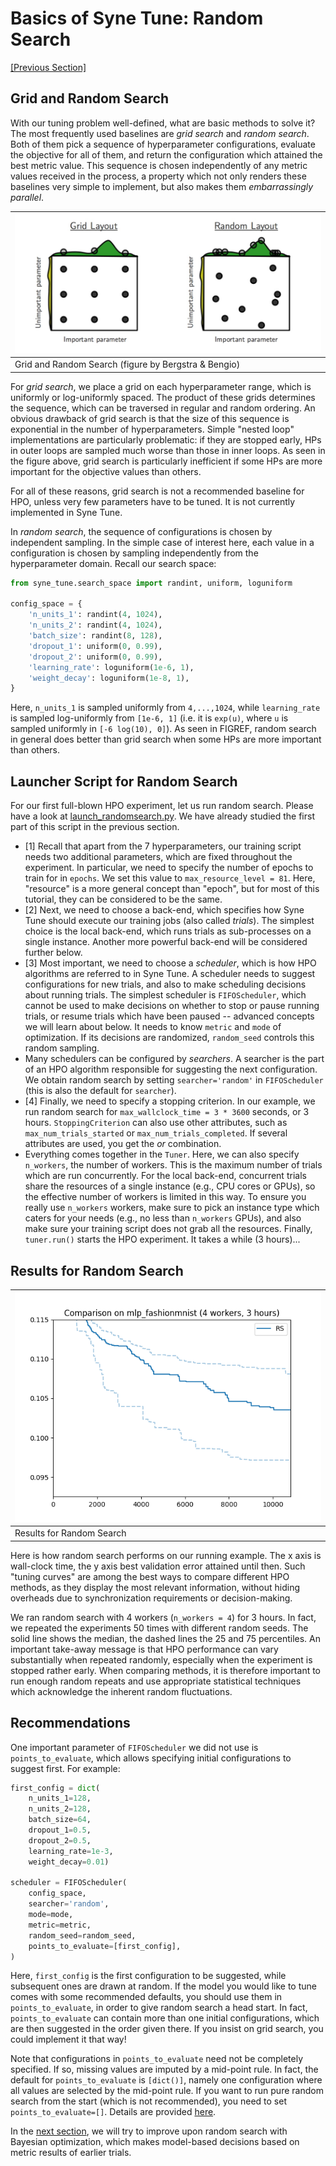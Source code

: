 # Basics of Syne Tune: Random Search


[[Previous Section]](basics_setup.md)


## Grid and Random Search

With our tuning problem well-defined, what are basic methods to solve it?
The most frequently used baselines are *grid search* and *random search*. Both
of them pick a sequence of hyperparameter configurations, evaluate the objective
for all of them, and return the configuration which attained the best metric
value. This sequence is chosen independently of any metric values received in
the process, a property which not only renders these baselines very simple to
implement, but also makes them *embarrassingly parallel*.

| ![Grid and Random Search](img/gridC.png) |
| :--- |
| Grid and Random Search (figure by Bergstra & Bengio) |

For *grid search*, we place a grid on each hyperparameter range, which is
uniformly or log-uniformly spaced. The product of these grids determines the
sequence, which can be traversed in regular and random ordering. An obvious
drawback of grid search is that the size of this sequence is exponential
in the number of hyperparameters. Simple "nested loop" implementations are
particularly problematic: if they are stopped early, HPs in outer loops are
sampled much worse than those in inner loops. As seen in the figure above,
grid search is particularly inefficient if some HPs are more important for
the objective values than others.

For all of these reasons, grid search is not a recommended baseline for HPO,
unless very few parameters have to be tuned. It is not currently implemented
in Syne Tune.

In *random search*, the sequence of configurations is chosen by independent
sampling. In the simple case of interest here, each value in a configuration
is chosen by sampling independently from the hyperparameter domain. Recall
our search space:

```python
from syne_tune.search_space import randint, uniform, loguniform

config_space = {
    'n_units_1': randint(4, 1024),
    'n_units_2': randint(4, 1024),
    'batch_size': randint(8, 128),
    'dropout_1': uniform(0, 0.99),
    'dropout_2': uniform(0, 0.99),
    'learning_rate': loguniform(1e-6, 1),
    'weight_decay': loguniform(1e-8, 1),
}
```

Here, `n_units_1` is sampled uniformly from `4,...,1024`, while `learning_rate`
is sampled log-uniformly from `[1e-6, 1]` (i.e. it is `exp(u)`, where `u` is
sampled uniformly in `[-6 log(10), 0]`). As seen in FIGREF, random search in
general does better than grid search when some HPs are more important than
others.


## Launcher Script for Random Search

For our first full-blown HPO experiment, let us run random search. Please have a
look at [launch_randomsearch.py](scripts/launch_randomsearch.py). We have already
studied the first part of this script in the previous section.
* [1] Recall that apart from the 7 hyperparameters, our training script needs
  two additional parameters, which are fixed throughout the experiment. In
  particular, we need to specify the number of epochs to train for in `epochs`.
  We set this value to `max_resource_level = 81`. Here, "resource" is a more
  general concept than "epoch", but for most of this tutorial, they can be
  considered to be the same.
* [2] Next, we need to choose a back-end, which specifies how Syne Tune should
  execute our training jobs (also called *trials*). The simplest choice is the 
  local back-end, which runs trials as sub-processes on a single instance.
  Another more powerful back-end will be considered further below.
* [3] Most important, we need to choose a *scheduler*, which is how HPO
  algorithms are referred to in Syne Tune. A scheduler needs to suggest
  configurations for new trials, and also to make scheduling decisions about
  running trials.
  The simplest scheduler is `FIFOScheduler`, which cannot be used to make
  decisions on whether to stop or pause running trials, or resume trials
  which have been paused -- advanced concepts we will learn about below. It
  needs to know `metric` and `mode` of optimization. If its decisions are
  randomized, `random_seed` controls this random sampling.
* Many schedulers can be configured by *searchers*. A searcher is the part
  of an HPO algorithm responsible for suggesting the next configuration.
  We obtain random search by setting `searcher='random'` in `FIFOScheduler`
  (this is also the default for `searcher`).
* [4] Finally, we need to specify a stopping criterion. In our example,
  we run random search for `max_wallclock_time = 3 * 3600` seconds, or 3
  hours. `StoppingCriterion` can also use other attributes, such as
  `max_num_trials_started` or `max_num_trials_completed`. If several
  attributes are used, you get the *or* combination.
* Everything comes together in the `Tuner`. Here, we can also specify
  `n_workers`, the number of workers. This is the maximum number of trials
  which are run concurrently. For the local back-end, concurrent trials
  share the resources of a single instance (e.g., CPU cores or GPUs), so
  the effective number of workers is limited in this way.
  To ensure you really use `n_workers` workers, make sure to pick an
  instance type which caters for your needs (e.g., no less than `n_workers`
  GPUs), and also make sure your training script does not grab all the
  resources. Finally, `tuner.run()` starts the HPO experiment. It takes a
  while (3 hours)...


## Results for Random Search

| ![Results for Random Search](img/tutorial_rs.png) |
| :--- |
| Results for Random Search |

Here is how random search performs on our running example. The x axis is
wall-clock time, the y axis best validation error attained until then.
Such "tuning curves" are among the best ways to compare different HPO
methods, as they display the most relevant information, without hiding
overheads due to synchronization requirements or decision-making.

We ran random search with 4 workers (`n_workers = 4`) for 3 hours. In fact,
we repeated the experiments 50 times with different random seeds. The solid
line shows the median, the dashed lines the 25 and 75 percentiles. An
important take-away message is that HPO performance can vary substantially
when repeated randomly, especially when the experiment is stopped rather
early. When comparing methods, it is therefore important to run enough
random repeats and use appropriate statistical techniques which acknowledge
the inherent random fluctuations.


## Recommendations

One important parameter of `FIFOScheduler` we did not use is `points_to_evaluate`,
which allows specifying initial configurations to suggest first. For example:

```python
first_config = dict(
    n_units_1=128,
    n_units_2=128,
    batch_size=64,
    dropout_1=0.5,
    dropout_2=0.5,
    learning_rate=1e-3,
    weight_decay=0.01)

scheduler = FIFOScheduler(
    config_space,
    searcher='random',
    mode=mode,
    metric=metric,
    random_seed=random_seed,
    points_to_evaluate=[first_config],
)
```
Here, `first_config` is the first configuration to be suggested, while subsequent
ones are drawn at random. If the model you would like to tune comes with some
recommended defaults, you should use them in `points_to_evaluate`, in order to
give random search a head start. In fact, `points_to_evaluate` can contain more
than one initial configurations, which are then suggested in the order given
there. If you insist on grid search, you could implement it that way!

Note that configurations in `points_to_evaluate` need not be completely specified.
If so, missing values are imputed by a mid-point rule. In fact, the default for
`points_to_evaluate` is `[dict()]`, namely one configuration where all values are
selected by the mid-point rule. If you want to run pure random search from the
start (which is not recommended), you need to set `points_to_evaluate=[]`. Details
are provided [here](../../schedulers.md#fifoscheduler).

In the [next section](basics_bayesopt.md), we will try to improve upon random
search with Bayesian optimization, which makes model-based decisions based on
metric results of earlier trials.
